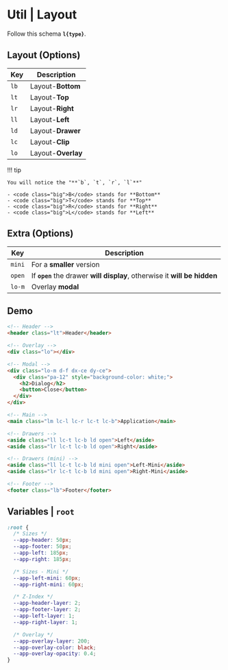 # Util | **Layout**

Follow this schema **`l{type}`**.

## **Layout** (Options)

| Key                         | Description        |
| --------------------------- | ------------------ |
| <code class="big">lb</code> | Layout-**Bottom**  |
| <code class="big">lt</code> | Layout-**Top**     |
| <code class="big">lr</code> | Layout-**Right**   |
| <code class="big">ll</code> | Layout-**Left**    |
| <code class="big">ld</code> | Layout-**Drawer**  |
| <code class="big">lc</code> | Layout-**Clip**    |
| <code class="big">lo</code> | Layout-**Overlay** |

!!! tip

    You will notice the "**`b`, `t`, `r`, `l`**"

    - <code class="big">B</code> stands for **Bottom**
    - <code class="big">T</code> stands for **Top**
    - <code class="big">R</code> stands for **Right**
    - <code class="big">L</code> stands for **Left**

## **Extra** (Options)

| Key                           | Description                                                                |
| ----------------------------- | -------------------------------------------------------------------------- |
| <code class="big">mini</code> | For a **smaller** version                                                  |
| <code class="big">open</code> | If **`open`** the drawer **will display**, otherwise it **will be hidden** |
| <code class="big">lo-m</code> | Overlay **modal**                                                          |

## Demo

```html
<!-- Header -->
<header class="lt">Header</header>

<!-- Overlay -->
<div class="lo"></div>

<!-- Modal -->
<div class="lo-m d-f dx-ce dy-ce">
  <div class="pa-12" style="background-color: white;">
    <h2>Dialog</h2>
    <button>Close</button>
  </div>
</div>

<!-- Main -->
<main class="lm lc-l lc-r lc-t lc-b">Application</main>

<!-- Drawers -->
<aside class="ll lc-t lc-b ld open">Left</aside>
<aside class="lr lc-t lc-b ld open">Right</aside>

<!-- Drawers (mini) -->
<aside class="ll lc-t lc-b ld mini open">Left-Mini</aside>
<aside class="lr lc-t lc-b ld mini open">Right-Mini</aside>

<!-- Footer -->
<footer class="lb">Footer</footer>
```

## Variables | **`root`**

```css
:root {
  /* Sizes */
  --app-header: 50px;
  --app-footer: 50px;
  --app-left: 185px;
  --app-right: 185px;

  /* Sizes - Mini */
  --app-left-mini: 60px;
  --app-right-mini: 60px;

  /* Z-Index */
  --app-header-layer: 2;
  --app-footer-layer: 2;
  --app-left-layer: 1;
  --app-right-layer: 1;

  /* Overlay */
  --app-overlay-layer: 200;
  --app-overlay-color: black;
  --app-overlay-opacity: 0.4;
}
```
